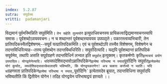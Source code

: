 ```yaml
---
index:  5.2.87
sutra:  सपूर्वच्च
vritti:  padamanjari
---
```


विद्यमानं पूर्वमस्मिन्निति सपूर्वमिति। `तेन सहेति तुल्ययोगे` इत्युपाधिवचनस्य प्रायिकत्वाद्विद्यमानवचनस्यापि समासः। पूर्वशब्दोऽवयववचनः। न च शब्दान्तरं पूर्वशब्दस्यावयव उपपद्यते। पकारस्त्वव्यभिचारी, तेन प्रातिपदिकस्यैतद्विशेषणम्--सपूर्वं यत्प्रातिपदिकमिति। एवं च पूर्वशब्दोऽपि तस्यैव विशेषणम्, विशेषणेन च तदन्तविधिरित्याह--तस्य पूर्वशब्देन तदन्तविथधिरिति। सपूर्वादित्यादि। यद्यपि पूर्वशब्दान्तं प्रातिपदिकं सपूर्वमेव, तथापि असति सपूर्वग्रहणे तदन्तविधिर्न लभ्यत इति `सपूर्वात्` इत्युक्तम्। कृतकर्मणोः कृति` इत्यत्रायं प्रयोग उपपादितः।
	योगद्वयेनेत्यादि। यदि `व्यपदेशिवद्भावोऽप्रातिपदिकेन` इत्येषा परिभाषा न स्यात् `पूर्वादिनिः सपूर्वात्` इत्येकमेव योगं कुर्यात्, व्यपदेशिवद्भावात्केवलादपि भविष्यति, किं योगद्वयकरणेन! अत्र चकारः कर्त्तव्यो न भवति। यदि च `ग्रहणवता प्रातिपदिकेन` इत्येषा परिभाषा न स्यात्, `पूर्वादिनिः` इत्येतावदेव ब्रूयात्, तदन्तविधिना सपूर्वादपि भविष्यतीति किं द्वितीयेन योगेन ! तदिह योगद्वयेन परिभाषाद्वयं ज्ञाप्यते ।।

